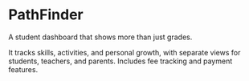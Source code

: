 # PathFinder
A student dashboard that shows more than just grades. 

It tracks skills, activities, and personal growth, with separate views for students, teachers, and parents. Includes fee tracking and payment features.

